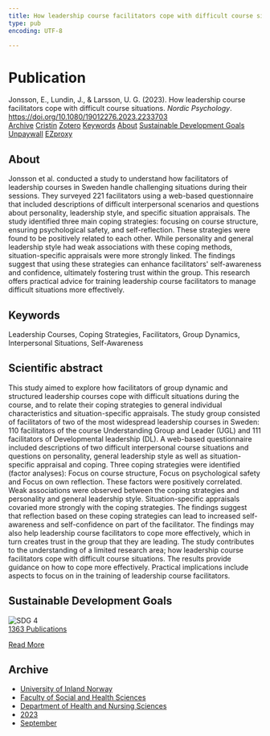 ```yaml
---
title: How leadership course facilitators cope with difficult course situations
type: pub
encoding: UTF-8

---
```

<h1>Publication</h1>
<article id="csl-bib-container-ZUIKI5MX" class="csl-bib-container">
  <div class="csl-bib-body"> <div class="csl-entry">Jonsson, E., Lundin, J., &#38; Larsson, U. G. (2023). How leadership course facilitators cope with difficult course situations. <i>Nordic Psychology</i>. <a href="https://doi.org/10.1080/19012276.2023.2233703">https://doi.org/10.1080/19012276.2023.2233703</a></div> </div>
  <div class="csl-bib-buttons">
    <a href="#taxonomy-article-ZUIKI5MX" alt="archive" class="csl-bib-button">Archive</a>
    <a href="https://app.cristin.no/results/show.jsf?id=2172480" alt="Cristin" class="csl-bib-button">Cristin</a>
    <a href="http://zotero.org/groups/5881554/items/ZUIKI5MX" alt="Zotero" class="csl-bib-button">Zotero</a>
    <a href="#keywords-article-ZUIKI5MX" alt="keywords" class="csl-bib-button">Keywords</a>
    <a href="#about-article-ZUIKI5MX" alt="about_pub" class="csl-bib-button">About</a>
    <a href="#sdg-article-ZUIKI5MX" alt="sdg" class="csl-bib-button">Sustainable Development Goals</a>
    <a href="https://www.tandfonline.com/doi/pdf/10.1080/19012276.2023.2233703?needAccess=true" alt="Unpaywall" class="csl-bib-button">Unpaywall</a>
    <a href="https://www.tandfonline.com/doi/pdf/10.1080/19012276.2023.2233703?needAccess=true" alt="EZproxy" class="csl-bib-button">EZproxy</a>
  </div>
  <div id="csl-bib-meta-container-ZUIKI5MX"></div>
</article>
<div id="csl-bib-meta-ZUIKI5MX" class="csl-bib-meta">
  <article id="about-article-ZUIKI5MX" class="about_pub-article">
    <h1>About</h1>
    Jonsson et al. conducted a study to understand how facilitators of leadership courses in Sweden handle challenging situations during their sessions. They surveyed 221 facilitators using a web-based questionnaire that included descriptions of difficult interpersonal scenarios and questions about personality, leadership style, and specific situation appraisals. The study identified three main coping strategies: focusing on course structure, ensuring psychological safety, and self-reflection. These strategies were found to be positively related to each other. While personality and general leadership style had weak associations with these coping methods, situation-specific appraisals were more strongly linked. The findings suggest that using these strategies can enhance facilitators' self-awareness and confidence, ultimately fostering trust within the group. This research offers practical advice for training leadership course facilitators to manage difficult situations more effectively.
  </article>
  <article id="keywords-article-ZUIKI5MX" class="keywords-article">
    <h1>Keywords</h1>
    Leadership Courses, Coping Strategies, Facilitators, Group Dynamics, Interpersonal Situations, Self-Awareness
  </article>
  <article id="abstract-article-ZUIKI5MX" class="abstract-article">
    <h1>Scientific abstract</h1>
    This study aimed to explore how facilitators of group dynamic and structured leadership courses cope with difficult situations during the course, and to relate their coping strategies to general individual characteristics and situation-specific appraisals. The study group consisted of facilitators of two of the most widespread leadership courses in Sweden: 110 facilitators of the course Understanding Group and Leader (UGL) and 111 facilitators of Developmental leadership (DL). A web-based questionnaire included descriptions of two difficult interpersonal course situations and questions on personality, general leadership style as well as situation-specific appraisal and coping. Three coping strategies were identified (factor analyses): Focus on course structure, Focus on psychological safety and Focus on own reflection. These factors were positively correlated. Weak associations were observed between the coping strategies and personality and general leadership style. Situation-specific appraisals covaried more strongly with the coping strategies. The findings suggest that reflection based on these coping strategies can lead to increased self-awareness and self-confidence on part of the facilitator. The findings may also help leadership course facilitators to cope more effectively, which in turn creates trust in the group that they are leading. The study contributes to the understanding of a limited research area; how leadership course facilitators cope with difficult course situations. The results provide guidance on how to cope more effectively. Practical implications include aspects to focus on in the training of leadership course facilitators.
  </article>
  <article id="sdg-article-ZUIKI5MX" class="sdg-article">
    <h1>Sustainable Development Goals</h1>
    <div class="sdg-container"><div id="sdg4" class="sdg">
        <img src="{{< params subfolder >}}images/sdg/sdg04_en.png" class="image" alt="SDG 4">
        <div class="sdg-overlay">
          <a href="{{< params subfolder >}}en/archive/?sdg=4#archive" class="sdg-publication-count"><span>1363</span> Publications</a>
          <p><a href="https://sdgs.un.org/goals/goal4" class="sdg-read-more">Read More</a></p>
        </div>
      </div></div>
  </article>
  <article id="taxonomy-article-ZUIKI5MX" class="taxonomy-article">
    <h1>Archive</h1>
    <ul>
      <li><a href="{{< params subfolder >}}en/archive/?key=3DCRN523">University of Inland Norway</a></li>
      <li><a href="{{< params subfolder >}}en/archive/?key=IDKFS3MX">Faculty of Social and Health Sciences</a></li>
      <li><a href="{{< params subfolder >}}en/archive/?key=GTV4ECMZ">Department of Health and Nursing Sciences</a></li>
      <li><a href="{{< params subfolder >}}en/archive/?key=RX9SDGSP">2023</a></li>
      <li><a href="{{< params subfolder >}}en/archive/?key=HX8LEY2P">September</a></li>
    </ul>
  </article>
</div>
